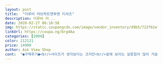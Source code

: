 ```yaml
---
layout: post 
title:  "더루비 러브하트맨투맨 티셔츠" 
description: 더루비 러 ..
date: 2020-02-27 06:10:58 
img: https://static.coupangcdn.com/image/vendor_inventory/d9b5/722f61efcad147050bd884903902f40abeec8a635718cebee170eff0e249.jpg 
linkUrl: https://coupa.ng/brg4Aa 
categories: [1004] 
color: 212121 
price: 14900 
author: Ask View Shop 
cont:  "●구매후기●<br/>사이즈가 생각보다는 크지만<br/>앞에 보이는 실뭉침이 많이 거슬려요ㅠ<br/>옷도 이쁘고 가격도 괜찮고 아주 맘에 들어요<br/>요즘 애들은 약간 루즈하게 입더라고요 ㅎ<br/>잘 입힐께요<br/>전체적으로 이쁘고 좋아요<br/>주니어 옷 사기가 힘든데 이쁜옷 잘 샀어요<br/>초등학생 티 사기가 애매했는데<br/>" 
---
```

